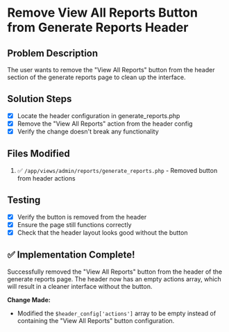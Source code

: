# Remove View All Reports Button from Generate Reports Header

## Problem Description
The user wants to remove the "View All Reports" button from the header section of the generate reports page to clean up the interface.

## Solution Steps
- [x] Locate the header configuration in generate_reports.php
- [x] Remove the "View All Reports" action from the header config
- [x] Verify the change doesn't break any functionality

## Files Modified
1. ✅ `/app/views/admin/reports/generate_reports.php` - Removed button from header actions

## Testing
- [x] Verify the button is removed from the header
- [x] Ensure the page still functions correctly
- [x] Check that the header layout looks good without the button

## ✅ Implementation Complete!

Successfully removed the "View All Reports" button from the header of the generate reports page. The header now has an empty actions array, which will result in a cleaner interface without the button.

**Change Made:**
- Modified the `$header_config['actions']` array to be empty instead of containing the "View All Reports" button configuration.
